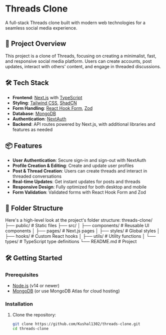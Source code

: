 # Threads Clone

A full-stack Threads clone built with modern web technologies for a seamless social media experience.

## 🚀 Project Overview

This project is a clone of Threads, focusing on creating a minimalist, fast, and responsive social media platform. Users can create accounts, post updates, interact with others' content, and engage in threaded discussions.

## 🛠️ Tech Stack

- **Frontend**: [Next.js](https://nextjs.org/) with [TypeScript](https://www.typescriptlang.org/)
- **Styling**: [Tailwind CSS](https://tailwindcss.com/), [ShadCN](https://shadcn.dev/)
- **Form Handling**: [React Hook Form](https://react-hook-form.com/), [Zod](https://zod.dev/)
- **Database**: [MongoDB](https://www.mongodb.com/)
- **Authentication**: [NextAuth](https://next-auth.js.org/)
- **Backend**: API routes powered by Next.js, with additional libraries and features as needed

## 📦 Features

- **User Authentication**: Secure sign-in and sign-out with NextAuth
- **Profile Creation & Editing**: Create and update user profiles
- **Post & Thread Creation**: Users can create threads and interact in threaded conversations
- **Real-time Updates**: Get instant updates for posts and threads
- **Responsive Design**: Fully optimized for both desktop and mobile
- **Form Validation**: Validated forms with React Hook Form and Zod

## 📂 Folder Structure

Here's a high-level look at the project's folder structure:
threads-clone/ ├── public/ # Static files ├── src/ │ ├── components/ # Reusable UI components │ ├── pages/ # Next.js pages │ ├── styles/ # Global styles │ ├── hooks/ # Custom React hooks │ ├── utils/ # Utility functions │ └── types/ # TypeScript type definitions └── README.md # Project


## 🛠️ Getting Started

### Prerequisites

- [Node.js](https://nodejs.org/) (v14 or newer)
- [MongoDB](https://www.mongodb.com/) (or use MongoDB Atlas for cloud hosting)

### Installation

1. Clone the repository:

   ```bash
   git clone https://github.com/Kushal1302/threads-clone.git
   cd threads-clone
